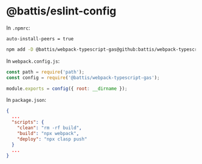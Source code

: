 # @battis/eslint-config

In `.npmrc`:

```
auto-install-peers = true
```

```bash
npm add -D @battis/webpack-typescript-gas@github:battis/webpack-typescript-gas
```

In `webpack.config.js`:

```js
const path = require('path');
const config = require('@battis/webpack-typescript-gas');

module.exports = config({ root: __dirname });
```

In `package.json`:

```json
{
  ...
  "scripts": {
    "clean": "rm -rf build",
    "build": "npx webpack",
    "deploy": "npx clasp push"
  }
  ...
}
```
